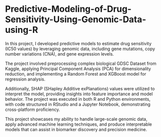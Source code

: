 # Predictive-Modeling-of-Drug-Sensitivity-Using-Genomic-Data-using-R
In this project, I developed predictive models to estimate drug sensitivity (IC50 values) by leveraging genomic data, including gene mutations, copy number variations (CNA), and gene expression levels. 

The project involved preprocessing complex biological GDSC Dataset from Kaggle, applying Principal Component Analysis (PCA) for dimensionality reduction, and implementing a Random Forest and XGBoost model for regression analysis.

Additionally, SHAP (SHapley Additive exPlanations) values were utilized to interpret the model, providing insights into feature importance and model behavior. The project was executed in both R and Python environments, with code structured in RStudio and a Jupyter Notebook, demonstrating cross-platform proficiency.

This project showcases my ability to handle large-scale genomic data, apply advanced machine learning techniques, and produce interpretable models that can assist in biomarker discovery and precision medicine.

